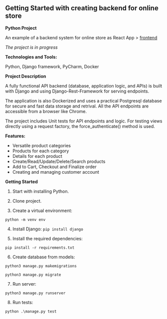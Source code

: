 ## Getting Started with creating backend for online store

**Python Project**

An example of a backend system for online store as React App > 
[frontend](https://github.com/6048566/pasv-online-store-front) 

_The project is in progress_



**Technologies and Tools:** 

Python, Django framework, PyCharm, Docker


**Project Description**

A fully functional API backend (database, application logic, and APIs) is built with Django and using Django-Rest-Framework for serving endpoints. 

The application is also Dockerized and uses a practical Postgresql database for secure and fast data storage and retrival.
All the API endpoints are accessible from a browser like Chrome.

The project includes Unit tests for API endpoints and logic. For testing views directly using a request factory, the force_authenticate() method is used.

**Features:**
- Versatile product categories
- Products for each category
- Details for each product
- Create/Read/Update/Delete/Search products
- Add to Cart, Checkout and Finalize order
- Creating and managing customer account

**Getting Started**

1. Start with installing Python. 

2. Clone project. 

3. Create a virtual environment:

`python -m venv env`

4. Install Django:
`pip install django`

5. Install the required dependencies:  

`pip install -r requirements.txt`

6. Create database from models:  

`python3 manage.py makemigrations`

`python3 manage.py migrate`

7. Run server:

`python3 manage.py runserver`

8. Run tests:

`python .\manage.py test`

